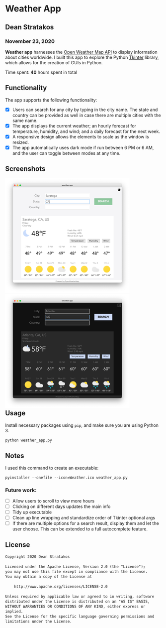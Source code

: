 # Weather App

## Dean Stratakos
### November 23, 2020

**Weather app** harnesses the
[Open Weather Map API](https://openweathermap.org/api) to display information 
about cities worldwide. I built this app to explore the Python
[Tkinter](https://docs.python.org/3/library/tkinter.html) library, which allows
for the creation of GUIs in Python.

Time spent: **40** hours spent in total

## Functionality 

The app supports the following functionality:
- [x] Users can search for any city by typing in the city name. The state and
country can be provided as well in case there are multiple cities with the same
name.
- [x] The app displays the current weather; an hourly forecast for
temperature, humidity, and wind; and a daily forecast for the next week.
- [x] A responsive design allows the elements to scale as the window is 
resized.
- [x] The app automatically uses dark mode if run between 6 PM or 6 AM, and the
user can toggle between modes at any time.
## Screenshots

<div style="float: left;">
    <img src="samples/Saratoga.png" title="Saratoga" alt="Saratoga" width="400" />
    <img src="samples/Atlanta_dark.png" title="Atlanta Dark Mode" alt="Atlanta Dark Mode" width="400" />
</div>


## Usage

Install necessary packages using `pip`, and make sure you are using Python 3.

```sh
python weather_app.py
```

## Notes

I used this command to create an executable:
```
pyinstaller --onefile --icon=Weather.ico weather_app.py
```

### Future work:
- [ ] Allow users to scroll to view more hours
- [ ] Clicking on different days updates the main info
- [ ] Tidy up executable
- [ ] Clean up line wrapping and standardize order of Tkinter optional args
- [ ] If there are multiple options for a search result, display them and let
the user choose. This can be extended to a full autocomplete feature.

## License

    Copyright 2020 Dean Stratakos

    Licensed under the Apache License, Version 2.0 (the "License");
    you may not use this file except in compliance with the License.
    You may obtain a copy of the License at

        http://www.apache.org/licenses/LICENSE-2.0

    Unless required by applicable law or agreed to in writing, software
    distributed under the License is distributed on an "AS IS" BASIS,
    WITHOUT WARRANTIES OR CONDITIONS OF ANY KIND, either express or implied.
    See the License for the specific language governing permissions and
    limitations under the License.